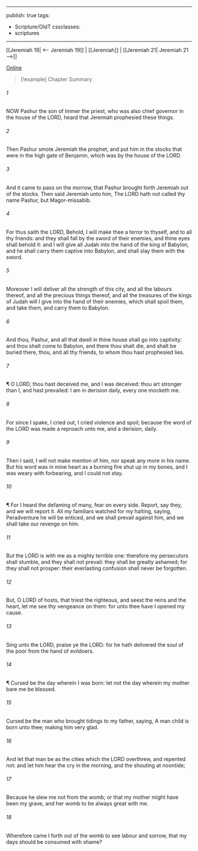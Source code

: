 

---
publish: true
tags:
  - Scripture/OldT
cssclasses:
  - scriptures
---
[[Jeremiah 19| <-- Jeremiah 19]] | [[Jeremiah]] | [[Jeremiah 21| Jeremiah 21 -->]]

[Online](https://churchofjesuschrist.org/study/scriptures/ot/jer/20?lang=eng)

>[!example] Chapter Summary
>
###### 1
NOW Pashur the son of Immer the priest, who was also chief governor in the house of the LORD, heard that Jeremiah prophesied these things.
###### 2
Then Pashur smote Jeremiah the prophet, and put him in the stocks that were in the high gate of Benjamin, which was by the house of the LORD.
###### 3
And it came to pass on the morrow, that Pashur brought forth Jeremiah out of the stocks.  Then said Jeremiah unto him, The LORD hath not called thy name Pashur, but Magor-missabib.
###### 4
For thus saith the LORD, Behold, I will make thee a terror to thyself, and to all thy friends: and they shall fall by the sword of their enemies, and thine eyes shall behold it: and I will give all Judah into the hand of the king of Babylon, and he shall carry them captive into Babylon, and shall slay them with the sword.
###### 5
Moreover I will deliver all the strength of this city, and all the labours thereof, and all the precious things thereof, and all the treasures of the kings of Judah will I give into the hand of their enemies, which shall spoil them, and take them, and carry them to Babylon.
###### 6
And thou, Pashur, and all that dwell in thine house shall go into captivity: and thou shalt come to Babylon, and there thou shalt die, and shalt be buried there, thou, and all thy friends, to whom thou hast prophesied lies.
###### 7
¶ O LORD, thou hast deceived me, and I was deceived: thou art stronger than I, and hast prevailed: I am in derision daily, every one mocketh me.
###### 8
For since I spake, I cried out, I cried violence and spoil; because the word of the LORD was made a reproach unto me, and a derision, daily.
###### 9
Then I said, I will not make mention of him, nor speak any more in his name.  But his word was in mine heart as a burning fire shut up in my bones, and I was weary with forbearing, and I could not stay.
###### 10
¶ For I heard the defaming of many, fear on every side.  Report, say they, and we will report it.  All my familiars watched for my halting, saying, Peradventure he will be enticed, and we shall prevail against him, and we shall take our revenge on him.
###### 11
But the LORD is with me as a mighty terrible one: therefore my persecutors shall stumble, and they shall not prevail: they shall be greatly ashamed; for they shall not prosper: their everlasting confusion shall never be forgotten.
###### 12
But, O LORD of hosts, that triest the righteous, and seest the reins and the heart, let me see thy vengeance on them: for unto thee have I opened my cause.
###### 13
Sing unto the LORD, praise ye the LORD: for he hath delivered the soul of the poor from the hand of evildoers.
###### 14
¶ Cursed be the day wherein I was born: let not the day wherein my mother bare me be blessed.
###### 15
Cursed be the man who brought tidings to my father, saying, A man child is born unto thee; making him very glad.
###### 16
And let that man be as the cities which the LORD overthrew, and repented not: and let him hear the cry in the morning, and the shouting at noontide;
###### 17
Because he slew me not from the womb; or that my mother might have been my grave, and her womb to be always great with me.
###### 18
Wherefore came I forth out of the womb to see labour and sorrow, that my days should be consumed with shame?




